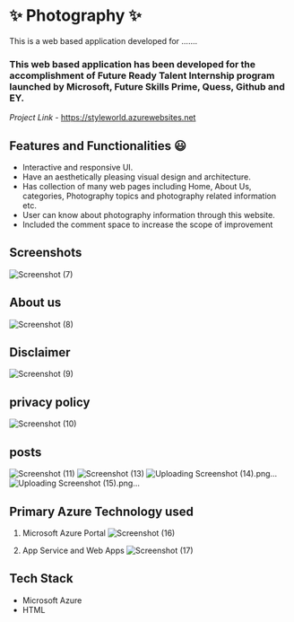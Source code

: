 # ✨ Photography ✨

This is a web based application developed for .......

### This web based application has been developed for the accomplishment of Future Ready Talent Internship program launched by Microsoft, Future Skills Prime, Quess, Github and EY.

*Project Link* - https://styleworld.azurewebsites.net

## Features and Functionalities 😃

- Interactive and responsive UI.
- Have an aesthetically pleasing visual design and architecture.
- Has collection of many web pages including Home, About Us, categories, Photography topics and photography related information etc.
- User can know about photography information through this website.
- Included the comment space to increase the scope of improvement 

## Screenshots
![Screenshot (7)](https://user-images.githubusercontent.com/119039628/204510571-d80ccca6-d381-410a-99c3-7fedb8e2a231.png)

## About us
![Screenshot (8)](https://user-images.githubusercontent.com/119039628/204510606-9d65ee43-f3c4-4133-8797-1cbf11e26be3.png)

## Disclaimer
![Screenshot (9)](https://user-images.githubusercontent.com/119039628/204510822-f8c231fc-4fad-45af-b505-010296271dd1.png)

## privacy policy
![Screenshot (10)](https://user-images.githubusercontent.com/119039628/204510882-867139d6-e6d5-45dc-9b87-37b2cf040d08.png)

## posts
![Screenshot (11)](https://user-images.githubusercontent.com/119039628/204510956-d74d89c9-3ad2-44f6-83db-54c9107288d7.png)
![Screenshot (13)](https://user-images.githubusercontent.com/119039628/204511063-35be5a04-e31b-40b9-9c3a-cacd0e02e0de.png)
![Uploading Screenshot (14).png…]()
![Uploading Screenshot (15).png…]()

## Primary Azure Technology used
1. Microsoft Azure Portal
![Screenshot (16)](https://user-images.githubusercontent.com/119039628/204511243-c1d56a02-a7d6-4cfc-91c0-c577a5786cd9.png)

2. App Service and Web Apps
![Screenshot (17)](https://user-images.githubusercontent.com/119039628/204511326-c4f70b6b-aa47-4891-9839-a3accce0f791.png)

## Tech Stack
- Microsoft Azure
- HTML
